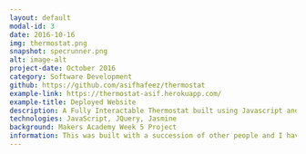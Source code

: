 ```yaml
---
layout: default
modal-id: 3
date: 2016-10-16
img: thermostat.png
snapshot: specrunner.png
alt: image-alt
project-date: October 2016
category: Software Development
github: https://github.com/asifhafeez/thermostat
example-link: https://thermostat-asif.herokuapp.com/
example-title: Deployed Website
description: A Fully Interactable Thermostat built using Javascript and JQuery 
technologies: JavaScript, JQuery, Jasmine
background: Makers Academy Week 5 Project 
information: This was built with a succession of other people and I have to give credit to <a href="https://github.com/eunkenlow" target="_blank">Ken</a> for the way the site looks. <br><br> The reason I like this project so much is because it was the first app I built using Javascript. On Monday we were introduced to Javascript and by Friday we had this fully functioning thermostat which mimics the behaviour of a normal thermostat.<br><br> We also managed to interact properly with the weather API. As you can see, when using the drop down menu to change cities you receive the weather for that particular city. The weather icon also changes. I was very proud of managing to achieve this within a week because the weather API was the first API I ever dealt with.<br><br> Furthermore, the backend logic is well organised and the entire app was well tested using Jasmine.
---
```

